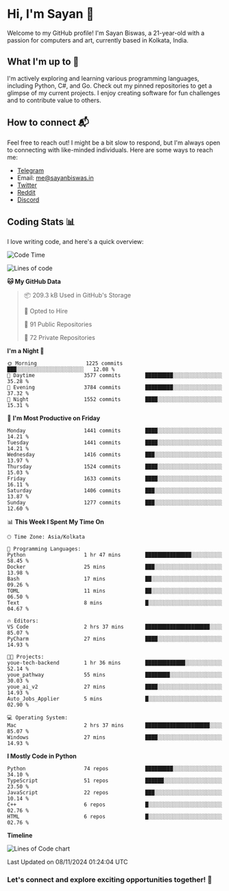 # Hi, I'm Sayan 👋

Welcome to my GitHub profile! I'm Sayan Biswas, a 21-year-old with a passion for computers and art, currently based in Kolkata, India.

## What I'm up to 🚀

I'm actively exploring and learning various programming languages, including Python, C#, and Go. Check out my pinned repositories to get a glimpse of my current projects. I enjoy creating software for fun challenges and to contribute value to others.

## How to connect 📬

Feel free to reach out! I might be a bit slow to respond, but I'm always open to connecting with like-minded individuals. Here are some ways to reach me:

- [Telegram](https://t.me/dank_as_fuck)
- Email: [me@sayanbiswas.in](mailto:me@sayanbiswas.in)
- [Twitter](https://twitter.com/TheDankDel)
- [Reddit](https://www.reddit.com/user/dank_as_fuck_/)
- [Discord](https://discordapp.com/users/506536929152466945)

## Coding Stats 📊

I love writing code, and here's a quick overview:

<!--START_SECTION:waka-->
![Code Time](http://img.shields.io/badge/Code%20Time-1%2C908%20hrs%2010%20mins-blue)

![Lines of code](https://img.shields.io/badge/From%20Hello%20World%20I%27ve%20Written-6.2%20million%20lines%20of%20code-blue)

**🐱 My GitHub Data** 

> 📦 209.3 kB Used in GitHub's Storage 
 > 
> 💼 Opted to Hire
 > 
> 📜 91 Public Repositories 
 > 
> 🔑 72 Private Repositories 
 > 
**I'm a Night 🦉** 

```text
🌞 Morning                1225 commits        ███░░░░░░░░░░░░░░░░░░░░░░   12.08 % 
🌆 Daytime                3577 commits        █████████░░░░░░░░░░░░░░░░   35.28 % 
🌃 Evening                3784 commits        █████████░░░░░░░░░░░░░░░░   37.32 % 
🌙 Night                  1552 commits        ████░░░░░░░░░░░░░░░░░░░░░   15.31 % 
```
📅 **I'm Most Productive on Friday** 

```text
Monday                   1441 commits        ████░░░░░░░░░░░░░░░░░░░░░   14.21 % 
Tuesday                  1441 commits        ████░░░░░░░░░░░░░░░░░░░░░   14.21 % 
Wednesday                1416 commits        ███░░░░░░░░░░░░░░░░░░░░░░   13.97 % 
Thursday                 1524 commits        ████░░░░░░░░░░░░░░░░░░░░░   15.03 % 
Friday                   1633 commits        ████░░░░░░░░░░░░░░░░░░░░░   16.11 % 
Saturday                 1406 commits        ███░░░░░░░░░░░░░░░░░░░░░░   13.87 % 
Sunday                   1277 commits        ███░░░░░░░░░░░░░░░░░░░░░░   12.60 % 
```


📊 **This Week I Spent My Time On** 

```text
🕑︎ Time Zone: Asia/Kolkata

💬 Programming Languages: 
Python                   1 hr 47 mins        ███████████████░░░░░░░░░░   58.45 % 
Docker                   25 mins             ███░░░░░░░░░░░░░░░░░░░░░░   13.98 % 
Bash                     17 mins             ██░░░░░░░░░░░░░░░░░░░░░░░   09.26 % 
TOML                     11 mins             ██░░░░░░░░░░░░░░░░░░░░░░░   06.50 % 
Text                     8 mins              █░░░░░░░░░░░░░░░░░░░░░░░░   04.67 % 

🔥 Editors: 
VS Code                  2 hrs 37 mins       █████████████████████░░░░   85.07 % 
PyCharm                  27 mins             ████░░░░░░░░░░░░░░░░░░░░░   14.93 % 

🐱‍💻 Projects: 
youe-tech-backend        1 hr 36 mins        █████████████░░░░░░░░░░░░   52.14 % 
youe_pathway             55 mins             ████████░░░░░░░░░░░░░░░░░   30.03 % 
youe_ai_v2               27 mins             ████░░░░░░░░░░░░░░░░░░░░░   14.93 % 
Auto_Jobs_Applier        5 mins              █░░░░░░░░░░░░░░░░░░░░░░░░   02.90 % 

💻 Operating System: 
Mac                      2 hrs 37 mins       █████████████████████░░░░   85.07 % 
Windows                  27 mins             ████░░░░░░░░░░░░░░░░░░░░░   14.93 % 
```

**I Mostly Code in Python** 

```text
Python                   74 repos            █████████░░░░░░░░░░░░░░░░   34.10 % 
TypeScript               51 repos            ██████░░░░░░░░░░░░░░░░░░░   23.50 % 
JavaScript               22 repos            ███░░░░░░░░░░░░░░░░░░░░░░   10.14 % 
C++                      6 repos             █░░░░░░░░░░░░░░░░░░░░░░░░   02.76 % 
HTML                     6 repos             █░░░░░░░░░░░░░░░░░░░░░░░░   02.76 % 
```



**Timeline**

![Lines of Code chart](https://raw.githubusercontent.com/Dank-del/Dank-del/main/assets/bar_graph.png)


 Last Updated on 08/11/2024 01:24:04 UTC
<!--END_SECTION:waka-->

### Let's connect and explore exciting opportunities together! 🚀

